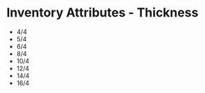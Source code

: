 # Inventory Attributes - Thickness
-   4/4
-   5/4
-   6/4
-   8/4
-   10/4
-   12/4
-   14/4
-   16/4